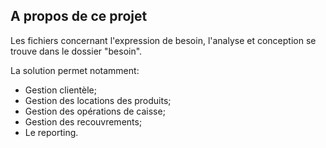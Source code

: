 

## A propos de ce projet

Les fichiers concernant l'expression de besoin, l'analyse et conception se trouve dans le dossier "besoin".

La solution permet notamment: 

- Gestion clientèle;
- Gestion des locations des produits;
- Gestion des opérations de caisse;
- Gestion des recouvrements;
- Le reporting.

